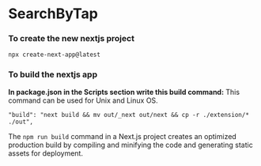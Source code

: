 # SearchByTap

### To create the new nextjs project

`npx create-next-app@latest`

### To build the nextjs app
**In package.json in the Scripts section write this build command:** This command can be used for Unix and Linux OS.

`"build": "next build && mv out/_next out/next && cp -r ./extension/* ./out",` 

 The `npm run build` command in a Next.js project creates an optimized production build by compiling and minifying the code and generating static assets for deployment.

 
